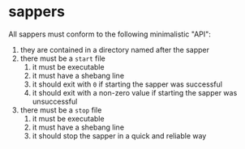 # sappers

All sappers must conform to the following minimalistic "API":

1. they are contained in a directory named after the sapper
2. there must be a `start` file
   1. it must be executable
   2. it must have a shebang line
   3. it should exit with `0` if starting the sapper was successful
   4. it should exit with a non-zero value if starting the sapper was unsuccessful
3. there must be a `stop` file
   1. it must be executable
   2. it must have a shebang line
   3. it should stop the sapper in a quick and reliable way
